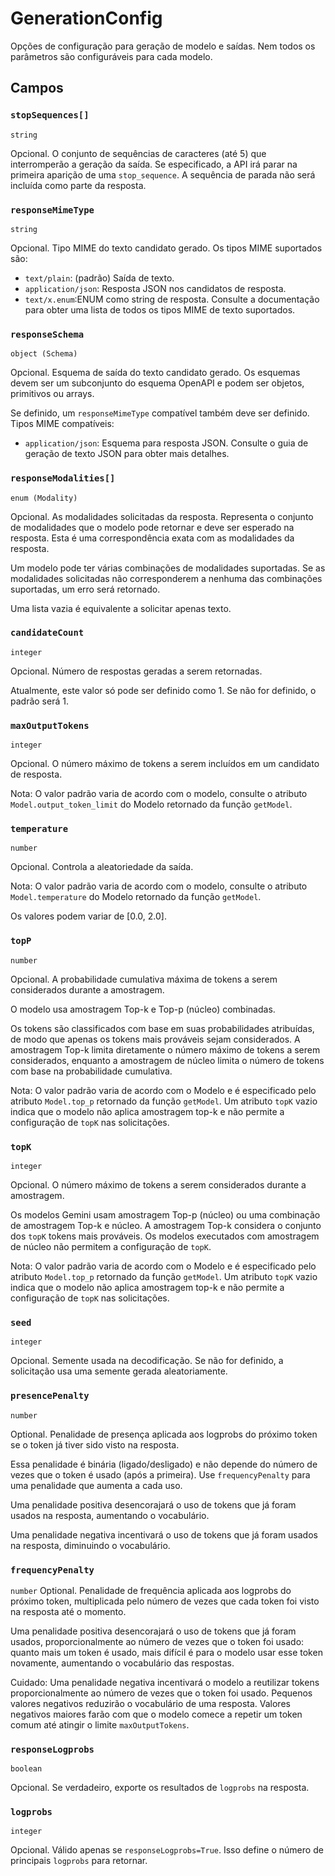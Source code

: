 # GenerationConfig

Opções de configuração para geração de modelo e saídas. Nem todos os parâmetros são configuráveis para cada modelo.

## Campos

### `stopSequences[]`

`string`

Opcional. O conjunto de sequências de caracteres (até 5) que interromperão a geração da saída. Se especificado, a API irá parar na primeira aparição de uma `stop_sequence`. A sequência de parada não será incluída como parte da resposta.

### `responseMimeType`

`string`

Opcional. Tipo MIME do texto candidato gerado. Os tipos MIME suportados são:

- `text/plain`: (padrão) Saída de texto.
- `application/json`: Resposta JSON nos candidatos de resposta.
- `text/x.enum`:ENUM como string de resposta.
  Consulte a documentação para obter uma lista de todos os tipos MIME de texto suportados.

### `responseSchema`

`object (Schema)`

Opcional. Esquema de saída do texto candidato gerado. Os esquemas devem ser um subconjunto do esquema OpenAPI e podem ser objetos, primitivos ou arrays.

Se definido, um `responseMimeType` compatível também deve ser definido. Tipos MIME compatíveis:

- `application/json`: Esquema para resposta JSON. Consulte o guia de geração de texto JSON para obter mais detalhes.

### `responseModalities[]`

`enum (Modality)`

Opcional. As modalidades solicitadas da resposta. Representa o conjunto de modalidades que o modelo pode retornar e deve ser esperado na resposta. Esta é uma correspondência exata com as modalidades da resposta.

Um modelo pode ter várias combinações de modalidades suportadas. Se as modalidades solicitadas não corresponderem a nenhuma das combinações suportadas, um erro será retornado.

Uma lista vazia é equivalente a solicitar apenas texto.

### `candidateCount`

`integer`

Opcional. Número de respostas geradas a serem retornadas.

Atualmente, este valor só pode ser definido como 1. Se não for definido, o padrão será 1.

### `maxOutputTokens`

`integer`

Opcional. O número máximo de tokens a serem incluídos em um candidato de resposta.

Nota: O valor padrão varia de acordo com o modelo, consulte o atributo `Model.output_token_limit` do Modelo retornado da função `getModel`.

### `temperature`

`number`

Opcional. Controla a aleatoriedade da saída.

Nota: O valor padrão varia de acordo com o modelo, consulte o atributo `Model.temperature` do Modelo retornado da função `getModel`.

Os valores podem variar de [0.0, 2.0].

### `topP`

`number`

Opcional. A probabilidade cumulativa máxima de tokens a serem considerados durante a amostragem.

O modelo usa amostragem Top-k e Top-p (núcleo) combinadas.

Os tokens são classificados com base em suas probabilidades atribuídas, de modo que apenas os tokens mais prováveis sejam considerados. A amostragem Top-k limita diretamente o número máximo de tokens a serem considerados, enquanto a amostragem de núcleo limita o número de tokens com base na probabilidade cumulativa.

Nota: O valor padrão varia de acordo com o Modelo e é especificado pelo atributo `Model.top_p` retornado da função `getModel`. Um atributo `topK` vazio indica que o modelo não aplica amostragem top-k e não permite a configuração de `topK` nas solicitações.

### `topK`

`integer`

Opcional. O número máximo de tokens a serem considerados durante a amostragem.

Os modelos Gemini usam amostragem Top-p (núcleo) ou uma combinação de amostragem Top-k e núcleo. A amostragem Top-k considera o conjunto dos `topK` tokens mais prováveis. Os modelos executados com amostragem de núcleo não permitem a configuração de `topK`.

Nota: O valor padrão varia de acordo com o Modelo e é especificado pelo atributo `Model.top_p` retornado da função `getModel`. Um atributo `topK` vazio indica que o modelo não aplica amostragem top-k e não permite a configuração de `topK` nas solicitações.

### `seed`

`integer`

Opcional. Semente usada na decodificação. Se não for definido, a solicitação usa uma semente gerada aleatoriamente.

### `presencePenalty`

`number`

Optional. Penalidade de presença aplicada aos logprobs do próximo token se o token já tiver sido visto na resposta.

Essa penalidade é binária (ligado/desligado) e não depende do número de vezes que o token é usado (após a primeira). Use `frequencyPenalty` para uma penalidade que aumenta a cada uso.

Uma penalidade positiva desencorajará o uso de tokens que já foram usados na resposta, aumentando o vocabulário.

Uma penalidade negativa incentivará o uso de tokens que já foram usados na resposta, diminuindo o vocabulário.

### `frequencyPenalty`

`number`
Optional. Penalidade de frequência aplicada aos logprobs do próximo token, multiplicada pelo número de vezes que cada token foi visto na resposta até o momento.

Uma penalidade positiva desencorajará o uso de tokens que já foram usados, proporcionalmente ao número de vezes que o token foi usado: quanto mais um token é usado, mais difícil é para o modelo usar esse token novamente, aumentando o vocabulário das respostas.

Cuidado: Uma penalidade negativa incentivará o modelo a reutilizar tokens proporcionalmente ao número de vezes que o token foi usado. Pequenos valores negativos reduzirão o vocabulário de uma resposta. Valores negativos maiores farão com que o modelo comece a repetir um token comum até atingir o limite `maxOutputTokens`.

### `responseLogprobs`

`boolean`

Opcional. Se verdadeiro, exporte os resultados de `logprobs` na resposta.

### `logprobs`

`integer`

Opcional. Válido apenas se `responseLogprobs=True`. Isso define o número de principais `logprobs` para retornar.
